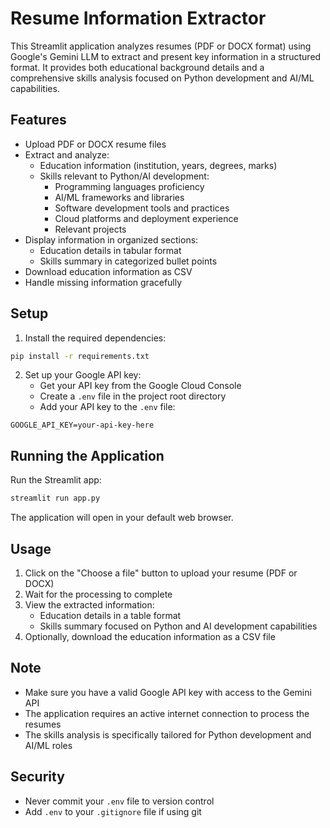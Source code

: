 # Resume Information Extractor

This Streamlit application analyzes resumes (PDF or DOCX format) using Google's Gemini LLM to extract and present key information in a structured format. It provides both educational background details and a comprehensive skills analysis focused on Python development and AI/ML capabilities.

## Features

- Upload PDF or DOCX resume files
- Extract and analyze:
  - Education information (institution, years, degrees, marks)
  - Skills relevant to Python/AI development:
    - Programming languages proficiency
    - AI/ML frameworks and libraries
    - Software development tools and practices
    - Cloud platforms and deployment experience
    - Relevant projects
- Display information in organized sections:
  - Education details in tabular format
  - Skills summary in categorized bullet points
- Download education information as CSV
- Handle missing information gracefully

## Setup

1. Install the required dependencies:
```bash
pip install -r requirements.txt
```

2. Set up your Google API key:
   - Get your API key from the Google Cloud Console
   - Create a `.env` file in the project root directory
   - Add your API key to the `.env` file:
```
GOOGLE_API_KEY=your-api-key-here
```

## Running the Application

Run the Streamlit app:
```bash
streamlit run app.py
```

The application will open in your default web browser.

## Usage

1. Click on the "Choose a file" button to upload your resume (PDF or DOCX)
2. Wait for the processing to complete
3. View the extracted information:
   - Education details in a table format
   - Skills summary focused on Python and AI development capabilities
4. Optionally, download the education information as a CSV file

## Note

- Make sure you have a valid Google API key with access to the Gemini API
- The application requires an active internet connection to process the resumes
- The skills analysis is specifically tailored for Python development and AI/ML roles

## Security

- Never commit your `.env` file to version control
- Add `.env` to your `.gitignore` file if using git 